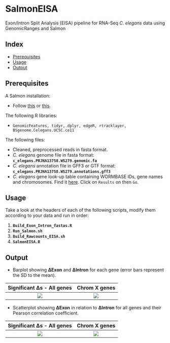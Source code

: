 # SalmonEISA
Exon/Intron Split Analysis (EISA) pipeline for RNA-Seq *C. elegans* data using GenomicRanges and Salmon

## Index

- [Prerequisites](https://github.com/AAnnan/SalmonEISA/#prerequisites)
- [Usage](https://github.com/AAnnan/SalmonEISA/#usage)
- [Output](https://github.com/AAnnan/SalmonEISA/#output)

## Prerequisites

A Salmon installation:
* Follow [this](https://combine-lab.github.io/salmon/getting_started/#obtaining-salmon) or [this](https://salmon.readthedocs.io/en/latest/building.html).

The following R libraries: 
* `GenomicFeatures, tidyr, dplyr, edgeR, rtracklayer, BSgenome.Celegans.UCSC.ce11` 

The following files:
* Cleaned, preprocessed reads in fasta format.
* *C. elegans* genome file in fasta format: **`c_elegans.PRJNA13758.WS279.genomic.fa`**
* *C. elegans* annotation file in GFF3 or GTF format: **`c_elegans.PRJNA13758.WS279.annotations.gff3`**
* *C. elegans* gene look-up table containing WORMBASE IDs, gene names and chromosomes. Find it [here](http://parasite.wormbase.org/biomart/martview?VIRTUALSCHEMANAME=parasite_mart&ATTRIBUTES=wbps_gene.default.feature_page.wbps_gene_id|wbps_gene.default.feature_page.external_gene_id|wbps_gene.default.feature_page.chromosome_name&FILTERS=wbps_gene.default.naive_filters.species_id_1010."caelegprjna13758"&VISIBLEPANEL=attributepanel). Click on `Results` on then `Go`.

## Usage

Take a look at the headers of each of the following scripts, modify them according to your data and run in order:

1. **`Build_Exon_Intron_fastas.R`**
1. **`Run_Salmon.sh`**
1. **`Build_Rawcounts_EISA.sh`**
1. **`SalmonEISA.R`**

## Output

* Barplot showing **ΔExon** and **ΔIntron** for each gene (error bars represent the SD to the mean).

Significant Δs - All genes             |  Chrom X genes
:-------------------------------------:|:-------------------------------------:
![](https://i.imgur.com/i5YA9tR.png)  |  ![](https://i.imgur.com/SDghkyr.png)


* Scatterplot showing **ΔExon** in relation to **ΔIntron** for all genes and their Pearson correlation coefficient.

Significant Δs - All genes             |  Chrom X genes
:-------------------------:|:-------------------------:
![](https://i.imgur.com/Ac9BV8Q.png)  |  ![](https://i.imgur.com/2avcHMe.png)
